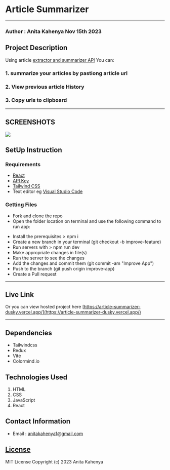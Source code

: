 #  Article Summarizer
*****
### Author : Anita Kahenya Nov 15th 2023


## Project Description
Using article [extractor and summarizer API](https://rapidapi.com/restyler/api/article-extractor-and-summarizer) You can:
###   1. summarize your articles by pastiong article url
###    2. View previous article History
###   3. Copy urls to clipboard
******

## SCREENSHOTS
![](https://github.com/kahenya-anita/Article-Summarizer/assets/62019551/43934678-d31a-424c-91fb-5d86d8ce007e)


## SetUp Instruction

### Requirements
* [React](https://vitejs.dev/guide/)
* [API Key](https://rapidapi.com/restyler/api/article-extractor-and-summarizer)
* [Tailwind CSS](https://tailwindcss.com/)
* Text editor eg [Visual Studio Code](https://code.visualstudio.com/download)


### Getting Files
* Fork and clone the repo
* Open the folder location on terminal and use the following command to run app:

- Install the prerequisites > npm i
- Create a new branch in your terminal (git checkout -b improve-feature)
- Run servers with > npm run dev
- Make appropriate changes in file(s)
- Run the server to see the changes
- Add the changes and commit them (git commit -am "Improve App")
- Push to the branch (git push origin improve-app)
- Create a Pull request

*****
## Live Link
Or you can view hosted project here [https://article-summarizer-dusky.vercel.app/](https://article-summarizer-dusky.vercel.app/)
*****
## Dependencies
- Tailwindcss
- Redux
- Vite
- Colormind.io
  
## Technologies Used
1. HTML
2. CSS
3. JavaScript
4. React
   
## Contact Information
* Email : anitakahenya1@gmail.com
  
## [License](LICENSE)
MIT License
Copyright (c) 2023 Anita Kahenya